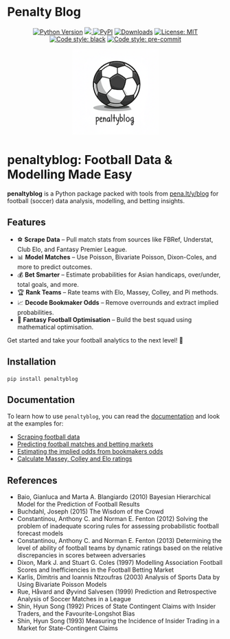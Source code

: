 <img src="https://raw.githubusercontent.com/martineastwood/penaltyblog/refs/heads/master/logo.png" width="0" height="0" style="display:none;"/>

<meta property="og:image" content="https://raw.githubusercontent.com/martineastwood/penaltyblog/refs/heads/master/logo.png" />
<meta property="og:image:alt" content="penaltyblog python package for soccer modeling" />
<meta name="twitter:image" content="https://raw.githubusercontent.com/martineastwood/penaltyblog/refs/heads/master/logo.png">
<meta name="twitter:card" content="summary_large_image">

# Penalty Blog

<div align="center">

  <a href="">[![Python Version](https://img.shields.io/pypi/pyversions/penaltyblog)](https://pypi.org/project/penaltyblog/)</a>
<a href="https://codecov.io/github/martineastwood/penaltyblog" >
<img src="https://codecov.io/github/martineastwood/penaltyblog/branch/master/graph/badge.svg?token=P0WDHRGIG2"/>
</a>
  <a href="">[![PyPI](https://img.shields.io/pypi/v/penaltyblog.svg)](https://pypi.org/project/penaltyblog/)</a>
  <a href="">[![Downloads](https://static.pepy.tech/badge/penaltyblog)](https://pepy.tech/project/penaltyblog)</a>
  <a href="">[![License: MIT](https://img.shields.io/badge/License-MIT-yellow.svg)](https://opensource.org/licenses/MIT)</a>
  <a href="">[![Code style: black](https://img.shields.io/badge/code%20style-black-000000.svg)](https://github.com/psf/black)</a>
  <a href="">[![Code style: pre-commit](https://img.shields.io/badge/pre--commit-enabled-brightgreen?logo=pre-commit&logoColor=white)](https://github.com/pre-commit/pre-commit)</a>

</div>


<div align="center">
  <img src="logo.png" alt="Penalty Blog Logo" width="200">
</div>



# penaltyblog: Football Data & Modelling Made Easy

**penaltyblog** is a Python package packed with tools from [pena.lt/y/blog](https://pena.lt/y/blog) for football (soccer) data analysis, modelling, and betting insights.

## Features
- ⚽ **Scrape Data** – Pull match stats from sources like FBRef, Understat, Club Elo, and Fantasy Premier League.
- 📊 **Model Matches** – Use Poisson, Bivariate Poisson, Dixon-Coles, and more to predict outcomes.
- 💰 **Bet Smarter** – Estimate probabilities for Asian handicaps, over/under, total goals, and more.
- 🏆 **Rank Teams** – Rate teams with Elo, Massey, Colley, and Pi methods.
- 📈 **Decode Bookmaker Odds** – Remove overrounds and extract implied probabilities.
- 🎯 **Fantasy Football Optimisation** – Build the best squad using mathematical optimisation.

Get started and take your football analytics to the next level! 🚀


## Installation

`pip install penaltyblog`


## Documentation

To learn how to use `penaltyblog`, you can read the [documentation](https://penaltyblog.readthedocs.io/en/stable/) and look at the
examples for:

- [Scraping football data](https://penaltyblog.readthedocs.io/en/stable/scrapers/index.html)
- [Predicting football matches and betting markets](https://penaltyblog.readthedocs.io/en/stable/models/index.html)
- [Estimating the implied odds from bookmakers odds](https://penaltyblog.readthedocs.io/en/stable/implied/index.html)
- [Calculate Massey, Colley and Elo ratings](https://penaltyblog.readthedocs.io/en/stable/ratings/index.html)

## References

- Baio, Gianluca and Marta A. Blangiardo (2010) Bayesian Hierarchical Model for the Prediction of Football Results
- Buchdahl, Joseph (2015) The Wisdom of the Crowd
- Constantinou, Anthony C. and Norman E. Fenton (2012) Solving the problem of inadequate scoring rules for assessing probabilistic football forecast models
- Constantinou, Anthony C. and Norman E. Fenton (2013) Determining the level of ability of football teams by dynamic ratings based on the relative discrepancies in scores between adversaries
- Dixon, Mark J. and Stuart G. Coles (1997) Modelling Association Football Scores and Inefficiencies in the Football Betting Market
- Karlis, Dimitris and Ioannis Ntzoufras (2003) Analysis of Sports Data by Using Bivariate Poisson Models
- Rue, Håvard and Øyvind Salvesen (1999) Prediction and Retrospective Analysis of Soccer Matches in a League
- Shin, Hyun Song (1992) Prices of State Contingent Claims with Insider Traders, and the Favourite-Longshot Bias
- Shin, Hyun Song (1993) Measuring the Incidence of Insider Trading in a Market for State-Contingent Claims
